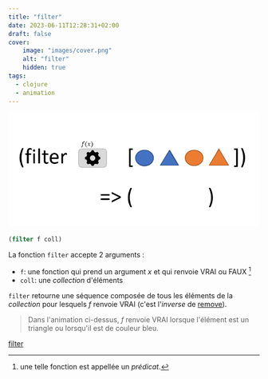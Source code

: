 ```yaml
---
title: "filter"
date: 2023-06-11T12:28:31+02:00
draft: false
cover:
    image: "images/cover.png"
    alt: "filter"
    hidden: true
tags:
  - clojure    
  - animation      
---
```


![filter](./images/filter.gif)

```clojure
(filter f coll)
```
La fonction `filter` accepte 2 arguments : 
- `f`: une fonction qui prend un argument *x* et qui renvoie VRAI ou FAUX [^1]
- `coll`: une *collection* d'éléments

`filter` retourne une séquence composée de tous les éléments de la *collection* pour lesquels *f* renvoie VRAI (c'est l'*inverse* de [remove](/posts/remove)).

> Dans l'animation ci-dessus, *f* renvoie VRAI lorsque l'élément est un triangle ou lorsqu'il est de couleur bleu.

[filter](https://clojuredocs.org/clojure.core/filter)

[^1]: une telle fonction est appellée un *prédicat*.




